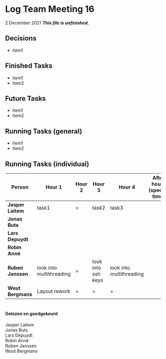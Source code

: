 # Log Team Meeting 16
2 December 2021
**_This file is unfinished._**
## Decisions
* item1

## Finished Tasks
* item1
* item2

## Future Tasks
* item1
* item2
  
## Running Tasks (general)
* item1
* item2

## Running Tasks (individual)
Person | Hour 1                   | Hour 2 | Hour 3 | Hour 4 | After hours (specify time)
------ |--------------------------| ------ | ------ | ------ | -------------
**Jasper Laitem** | task1                    | = | task2 | task3
**Jonas Buts**    |                          |     |      |
**Lars Depuydt**  |                          |     |      |
**Robin Anné**    |                          |     |      |
**Ruben Janssen** | look into multithreading |  =   |  look into ssh keys    | look into multithreading
**Wout Bergmans** | Layout rework | = | = | =

#
#### Gelezen en goedgekeurd
Jasper Laitem <br/>
Jonas Buts <br/>
Lars Depuydt <br/>
Robin Anné <br/>
Ruben Janssen <br/>
Wout Bergmans